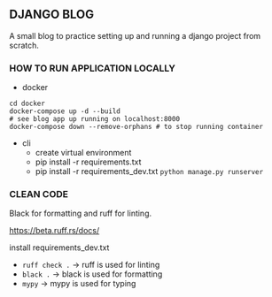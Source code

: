 ## DJANGO BLOG
A small blog to practice setting up and running a django project from scratch.


### HOW TO RUN APPLICATION LOCALLY

- docker
```
cd docker
docker-compose up -d --build
# see blog app up running on localhost:8000
docker-compose down --remove-orphans # to stop running container
```

- cli
  - create virtual environment
  - pip install -r requirements.txt
  - pip install -r requirements_dev.txt
`python manage.py runserver`

### CLEAN CODE
Black for formatting and ruff for linting.

https://beta.ruff.rs/docs/

install requirements_dev.txt

- `ruff check .` -> ruff is used for linting
- `black .` -> black is used for formatting
- `mypy` -> mypy is used for typing

